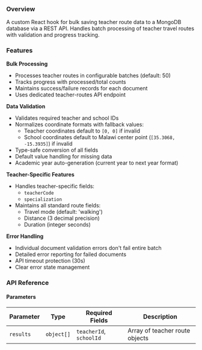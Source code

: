 

### Overview  
A custom React hook for bulk saving teacher route data to a MongoDB database via a REST API. Handles batch processing of teacher travel routes with validation and progress tracking.

### Features

**Bulk Processing**
- Processes teacher routes in configurable batches (default: 50)
- Tracks progress with processed/total counts  
- Maintains success/failure records for each document
- Uses dedicated teacher-routes API endpoint

**Data Validation**  
- Validates required teacher and school IDs  
- Normalizes coordinate formats with fallback values:
  - Teacher coordinates default to `[0, 0]` if invalid
  - School coordinates default to Malawi center point (`[35.3068, -15.3935]`) if invalid
- Type-safe conversion of all fields
- Default value handling for missing data
- Academic year auto-generation (current year to next year format)

**Teacher-Specific Features**
- Handles teacher-specific fields:
  - `teacherCode`
  - `specialization`
- Maintains all standard route fields:
  - Travel mode (default: 'walking')
  - Distance (3 decimal precision)
  - Duration (integer seconds)

**Error Handling**  
- Individual document validation errors don't fail entire batch  
- Detailed error reporting for failed documents  
- API timeout protection (30s)
- Clear error state management

### API Reference

#### Parameters

| Parameter | Type       | Required Fields     | Description                     |
|-----------|------------|---------------------|---------------------------------|
| `results` | `object[]` | `teacherId`, `schoolId` | Array of teacher route objects |

